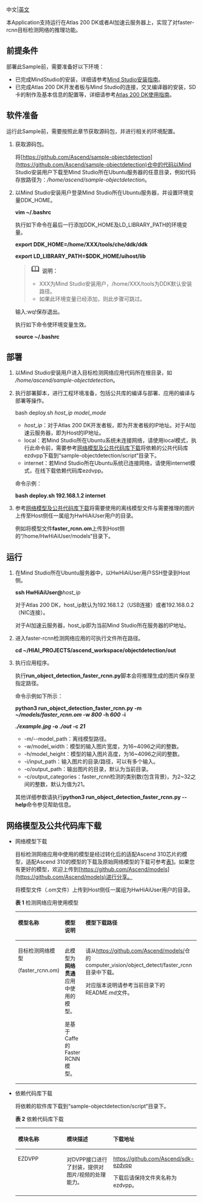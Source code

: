 中文|[英文](README.md)
 
本Application支持运行在Atlas 200 DK或者AI加速云服务器上，实现了对faster-rcnn目标检测网络的推理功能。

## 前提条件<a name="zh-cn_topic_0167429321_section137245294533"></a>

部署此Sample前，需要准备好以下环境：

-   已完成MindStudio的安装，详细请参考[Mind Studio安装指南](https://www.huawei.com/minisite/ascend/cn/filedetail_1.html)。
-   已完成Atlas 200 DK开发者板与Mind Studio的连接，交叉编译器的安装，SD卡的制作及基本信息的配置等，详细请参考[Atlas 200 DK使用指南](https://www.huawei.com/minisite/ascend/cn/filedetail_2.html)。

## 软件准备<a name="zh-cn_topic_0167429321_section181111827718"></a>

运行此Sample前，需要按照此章节获取源码包，并进行相关的环境配置。

1.  获取源码包。

    将[https://github.com/Ascend/sample-objectdetection](https://github.com/Ascend/sample-objectdetection)仓中的代码以Mind Studio安装用户下载至Mind Studio所在Ubuntu服务器的任意目录，例如代码存放路径为：_/home/ascend/sample-objectdetection_。

2.  以Mind Studio安装用户登录Mind Studio所在Ubuntu服务器，并设置环境变量DDK\_HOME。

    **vim \~/.bashrc**

    执行如下命令在最后一行添加DDK\_HOME及LD\_LIBRARY\_PATH的环境变量。

    **export DDK\_HOME=/home/XXX/tools/che/ddk/ddk**

    **export LD\_LIBRARY\_PATH=$DDK\_HOME/uihost/lib**

    >![](doc/source/img/icon-note.gif) **说明：**   
    >-   XXX为Mind Studio安装用户，/home/XXX/tools为DDK默认安装路径。  
    >-   如果此环境变量已经添加，则此步骤可跳过。  

    输入:wq!保存退出。

    执行如下命令使环境变量生效。

    **source \~/.bashrc**


## 部署<a name="zh-cn_topic_0167429321_section3723145213347"></a>

1.  以Mind Studio安装用户进入目标检测网络应用代码所在根目录，如 _/home/ascend/sample-objectdetection_。
2.  执行部署脚本，进行工程环境准备，包括公共库的编译与部署、应用的编译与部署等操作。

    bash deploy.sh  _host\_ip_ _model\_mode_

    -   _host\_ip_：对于Atlas 200 DK开发者板，即为开发者板的IP地址。对于AI加速云服务器，即为Host的IP地址。
    -   local：若Mind Studio所在Ubuntu系统未连接网络，请使用local模式，执行此命令前，需要参考[网络模型及公共代码库下载](#zh-cn_topic_0167429321_section92241245122511)将依赖的公共代码库ezdvpp下载到“sample-objectdetection/script“目录下。
    -   internet：若Mind Studio所在Ubuntu系统已连接网络，请使用internet模式，在线下载依赖代码库ezdvpp。

    命令示例：

    **bash deploy.sh 192.168.1.2 internet**

3.  参考[网络模型及公共代码库下载](#zh-cn_topic_0167429321_section92241245122511)将需要使用的离线模型文件与需要推理的图片上传至Host侧任一属组为HwHiAiUser用户的目录。

    例如将模型文件**faster\_rcnn.om**上传到Host侧的“/home/HwHiAiUser/models“目录下。


## 运行<a name="zh-cn_topic_0167429321_section87121843104920"></a>

1.  在Mind Studio所在Ubuntu服务器中，以HwHiAiUser用户SSH登录到Host侧。

    **ssh HwHiAiUser@**_host\_ip_

    对于Atlas 200 DK，host\_ip默认为192.168.1.2（USB连接）或者192.168.0.2（NIC连接）。

    对于AI加速云服务器，host\_ip即为当前Mind Studio所在服务器的IP地址。

2.  进入faster-rcnn检测网络应用的可执行文件所在路径。

    **cd \~/HIAI\_PROJECTS/ascend\_workspace/objectdetection/out**

3.  执行应用程序。

    执行**run\_object\_detection\_faster\_rcnn.py**脚本会将推理生成的图片保存至指定路径。

    命令示例如下所示：

    **python3 run\_object\_detection\_faster\_rcnn.py -m  _\~/models/faster\_rcnn.om_  -w  _800_  -h  _600_  -i**

    **_./example.jpg_  -o  _./out_  -c _21_**

    -   -m/--model\_path：离线模型路径。
    -   -w/model\_width：模型的输入图片宽度，为16\~4096之间的整数。
    -   -h/model\_height：模型的输入图片高度，为16\~4096之间的整数。
    -   -i/input\_path：输入图片的目录/路径，可以有多个输入。
    -   -o/output\_path：输出图片的目录，默认为当前目录。
    -   -c/output\_categories：faster\_rcnn检测的类别数\(包含背景\)，为2\~32之间的整数，默认为值为21。

    其他详细参数请执行**python3 run\_object\_detection\_faster\_rcnn.py --help**命令参见帮助信息。


## 网络模型及公共代码库下载<a name="zh-cn_topic_0167429321_section92241245122511"></a>

-   网络模型下载

    目标检测网络应用中使用的模型是经过转化后的适配Ascend 310芯片的模型，适配Ascend 310的模型的下载及原始网络模型的下载可参考[表1](#zh-cn_topic_0167429321_table2025054712436)。如果您有更好的模型，欢迎上传到[https://github.com/Ascend/models](https://github.com/Ascend/models)进行分享。

    将模型文件（.om文件）上传到Host侧任一属组为HwHiAiUser用户的目录。

    **表 1**  检测网络应用使用模型

    <a name="zh-cn_topic_0167429321_table2025054712436"></a>
    <table><thead align="left"><tr id="zh-cn_topic_0167429321_row14250184710432"><th class="cellrowborder" valign="top" width="19.53%" id="mcps1.2.5.1.1"><p id="zh-cn_topic_0167429321_p6250154710435"><a name="zh-cn_topic_0167429321_p6250154710435"></a><a name="zh-cn_topic_0167429321_p6250154710435"></a>模型名称</p>
    </th>
    <th class="cellrowborder" valign="top" width="29.970000000000002%" id="mcps1.2.5.1.2"><p id="zh-cn_topic_0167429321_p202504470434"><a name="zh-cn_topic_0167429321_p202504470434"></a><a name="zh-cn_topic_0167429321_p202504470434"></a>模型说明</p>
    </th>
    <th class="cellrowborder" valign="top" width="32.01%" id="mcps1.2.5.1.3"><p id="zh-cn_topic_0167429321_p172511475435"><a name="zh-cn_topic_0167429321_p172511475435"></a><a name="zh-cn_topic_0167429321_p172511475435"></a>模型下载路径</p>
    </th>
    <th class="cellrowborder" valign="top" width="18.490000000000002%" id="mcps1.2.5.1.4"><p id="zh-cn_topic_0167429321_p1625116471432"><a name="zh-cn_topic_0167429321_p1625116471432"></a><a name="zh-cn_topic_0167429321_p1625116471432"></a>原始网络下载地址</p>
    </th>
    </tr>
    </thead>
    <tbody><tr id="zh-cn_topic_0167429321_row1925111472431"><td class="cellrowborder" valign="top" width="19.53%" headers="mcps1.2.5.1.1 "><p id="zh-cn_topic_0167429321_p52511447194311"><a name="zh-cn_topic_0167429321_p52511447194311"></a><a name="zh-cn_topic_0167429321_p52511447194311"></a>目标检测网络模型</p>
    <p id="zh-cn_topic_0167429321_p32528473439"><a name="zh-cn_topic_0167429321_p32528473439"></a><a name="zh-cn_topic_0167429321_p32528473439"></a>(faster_rcnn.om)</p>
    </td>
    <td class="cellrowborder" valign="top" width="29.970000000000002%" headers="mcps1.2.5.1.2 "><p id="zh-cn_topic_0167429321_p15252247154312"><a name="zh-cn_topic_0167429321_p15252247154312"></a><a name="zh-cn_topic_0167429321_p15252247154312"></a>此模型为<strong id="zh-cn_topic_0167429321_b17252134715438"><a name="zh-cn_topic_0167429321_b17252134715438"></a><a name="zh-cn_topic_0167429321_b17252134715438"></a>网络贯通</strong>应用中使用的模型。</p>
    <p id="zh-cn_topic_0167429321_p12521447144318"><a name="zh-cn_topic_0167429321_p12521447144318"></a><a name="zh-cn_topic_0167429321_p12521447144318"></a>是基于Caffe的Faster RCNN模型。</p>
    </td>
    <td class="cellrowborder" valign="top" width="32.01%" headers="mcps1.2.5.1.3 "><p id="zh-cn_topic_0167429321_p8252247164310"><a name="zh-cn_topic_0167429321_p8252247164310"></a><a name="zh-cn_topic_0167429321_p8252247164310"></a>请从<a href="https://github.com/Ascend/models/" target="_blank" rel="noopener noreferrer">https://github.com/Ascend/models/</a>仓的computer_vision/<span>object_detect</span><span>/</span><span>faster_rcnn</span>目录中下载。</p>
    <p id="zh-cn_topic_0167429321_p8252184713434"><a name="zh-cn_topic_0167429321_p8252184713434"></a><a name="zh-cn_topic_0167429321_p8252184713434"></a>对应版本说明请参考当前目录下的<span>README.md</span>文件。</p>
    </td>
    <td class="cellrowborder" valign="top" width="18.490000000000002%" headers="mcps1.2.5.1.4 "><p id="zh-cn_topic_0167429321_p1225244714433"><a name="zh-cn_topic_0167429321_p1225244714433"></a><a name="zh-cn_topic_0167429321_p1225244714433"></a>请从<a href="https://github.com/Ascend/models/" target="_blank" rel="noopener noreferrer">https://github.com/Ascend/models/</a>仓的computer_vision/<span>object_detect</span><span>/</span><span>faster_rcnn</span>目录下的<span>README.md</span>文件获取。</p>
    <p id="zh-cn_topic_0167429321_p192524479435"><a name="zh-cn_topic_0167429321_p192524479435"></a><a name="zh-cn_topic_0167429321_p192524479435"></a></p>
    </td>
    </tr>
    </tbody>
    </table>

-   依赖代码库下载

    将依赖的软件库下载到“sample-objectdetection/script“目录下。

    **表 2**  依赖代码库下载

    <a name="zh-cn_topic_0167429321_table6701646132617"></a>
    <table><thead align="left"><tr id="zh-cn_topic_0167429321_row1970164692615"><th class="cellrowborder" valign="top" width="33.33333333333333%" id="mcps1.2.4.1.1"><p id="zh-cn_topic_0167429321_p1470646172612"><a name="zh-cn_topic_0167429321_p1470646172612"></a><a name="zh-cn_topic_0167429321_p1470646172612"></a>模块名称</p>
    </th>
    <th class="cellrowborder" valign="top" width="33.33333333333333%" id="mcps1.2.4.1.2"><p id="zh-cn_topic_0167429321_p187004619261"><a name="zh-cn_topic_0167429321_p187004619261"></a><a name="zh-cn_topic_0167429321_p187004619261"></a>模块描述</p>
    </th>
    <th class="cellrowborder" valign="top" width="33.33333333333333%" id="mcps1.2.4.1.3"><p id="zh-cn_topic_0167429321_p170846112618"><a name="zh-cn_topic_0167429321_p170846112618"></a><a name="zh-cn_topic_0167429321_p170846112618"></a>下载地址</p>
    </th>
    </tr>
    </thead>
    <tbody><tr id="zh-cn_topic_0167429321_row57014462267"><td class="cellrowborder" valign="top" width="33.33333333333333%" headers="mcps1.2.4.1.1 "><p id="zh-cn_topic_0167429321_p10701746152618"><a name="zh-cn_topic_0167429321_p10701746152618"></a><a name="zh-cn_topic_0167429321_p10701746152618"></a>EZDVPP</p>
    </td>
    <td class="cellrowborder" valign="top" width="33.33333333333333%" headers="mcps1.2.4.1.2 "><p id="zh-cn_topic_0167429321_p20701846182611"><a name="zh-cn_topic_0167429321_p20701846182611"></a><a name="zh-cn_topic_0167429321_p20701846182611"></a>对DVPP接口进行了封装，提供对图片/视频的处理能力。</p>
    </td>
    <td class="cellrowborder" valign="top" width="33.33333333333333%" headers="mcps1.2.4.1.3 "><p id="zh-cn_topic_0167429321_p770124652612"><a name="zh-cn_topic_0167429321_p770124652612"></a><a name="zh-cn_topic_0167429321_p770124652612"></a><a href="https://github.com/Ascend/sdk-ezdvpp" target="_blank" rel="noopener noreferrer">https://github.com/Ascend/sdk-ezdvpp</a></p>
    <p id="zh-cn_topic_0167429321_p870154612614"><a name="zh-cn_topic_0167429321_p870154612614"></a><a name="zh-cn_topic_0167429321_p870154612614"></a>下载后请保持文件夹名称为ezdvpp。</p>
    </td>
    </tr>
    </tbody>
    </table>



